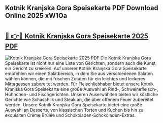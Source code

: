 ## Kotnik Kranjska Gora Speisekarte PDF Download Online 2025 xW1Oa

# <h2><a href="http://gc667o.nevu.top/?p=Kotnik+Kranjska+Gora+Speisekarte">🔗 👉🔴 Kotnik Kranjska Gora Speisekarte 2025 PDF</a></h2>

[![Kotnik Kranjska Gora Speisekarte 2025 PDF](https://i.imgur.com/dBaPXMq.png)](http://gc667o.nevu.top/?p=Kotnik+Kranjska+Gora+Speisekarte)
Die Kotnik Kranjska Gora Speisekarte ist nicht nur eine Liste von Gerichten, sondern auch die Kunst, ein Gericht zu kreieren. Auf unserer Kotnik Kranjska Gora Speisekarte empfehlen wir einen Salatbereich, in dem Sie aus verschiedenen Salaten wählen können, die mit frischen Zutaten für ein leichtes und leckeres Mittagessen zubereitet werden. Für Fleischliebhaber bietet unsere Kotnik Kranjska Gora Speisekarte eine große Auswahl an Rind-, Schweinefleisch-, Hühnchen- und Fischgerichten. Unseren Auserwählten bieten wir köstliche Gerichte wie Schaschlik und Steak an, die über offenem Feuer zubereitet werden. Unsere Kotnik Kranjska Gora Speisekarte bietet eine große Auswahl an Desserts, von klassischen Torten und Kuchen bis hin zu exquisiten Crème Brûlée und Schokoladen-Schokoladen-Extras.
